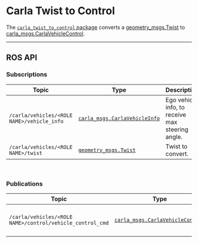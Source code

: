 # Carla Twist to Control

The [`carla_twist_to_control` package](https://github.com/carla-simulator/ros-bridge/tree/master/carla_twist_to_control) converts a [geometry_msgs.Twist](https://docs.ros.org/en/api/geometry_msgs/html/msg/Twist.html) to [carla_msgs.CarlaVehicleControl](ros_msgs.md#carlavehiclecontrolmsg).

---
## ROS API

### Subscriptions

| Topic | Type | Description |
|-------|------|-------------|
| `/carla/vehicles/<ROLE NAME>/vehicle_info` | [`carla_msgs.CarlaVehicleInfo`](ros_msgs.md#carlavehicleinfomsg) | Ego vehicle info, to receive max steering angle. |
| `/carla/vehicles/<ROLE NAME>/twist` | [`geometry_msgs.Twist`](https://docs.ros.org/en/api/geometry_msgs/html/msg/Twist.html) | Twist to convert. |

<br>

### Publications

| Topic | Type | Description |
|-------|------|-------------|
| `/carla/vehicles/<ROLE NAME>/control/vehicle_control_cmd` | [`carla_msgs.CarlaVehicleControl`](ros_msgs.md#carlavehiclecontrolmsg) | Converted vehicle control command. |

<br>
